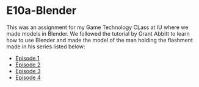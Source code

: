 # E10a-Blender
This was an assignment for my Game Technology CLass at IU where we made models in Blender. We followed the tutorial by Grant Abbitt to learn how to use Blender and made the model of the man holding the flashment made in his series listed below:

 * [Episode 1](https://youtu.be/7MRonzqYJgw)
 * [Episode 2](https://youtu.be/L0AY61v6-M4)
 * [Episode 3](https://youtu.be/WFzIbz2FN28)
 * [Episode 4](https://youtu.be/OFmKedu8r88)

